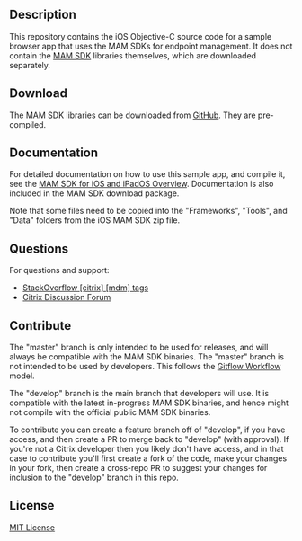 ## Description
This repository contains the iOS Objective-C source code for a sample browser app that uses the MAM SDKs for endpoint management.  It does not contain the [MAM SDK](https://github.com/citrix/citrix-mam-sdks/) libraries themselves, which are downloaded separately.

## Download
The MAM SDK libraries can be downloaded from [GitHub](https://github.com/citrix/citrix-mam-sdks/). They are pre-compiled.

## Documentation

For detailed documentation on how to use this sample app, and compile it, see the [MAM SDK for iOS and iPadOS Overview](https://developer.cloud.com/citrixworkspace/mobile-application-integration/mam-sdk-for-ios-and-ipados/docs/overview).  Documentation is also included in the MAM SDK download package.

Note that some files need to be copied into the "Frameworks", "Tools", and "Data" folders from the iOS MAM SDK zip file.

## Questions

For questions and support:

-  [StackOverflow [citrix] [mdm] tags](https://stackoverflow.com/questions/tagged/mdm+citrix)
-  [Citrix Discussion Forum](https://discussions.citrix.com/forum/1797-mobile-app-management-mam/)

## Contribute

The "master" branch is only intended to be used for releases, and will always be compatible with the MAM SDK binaries. The "master" branch is not intended to be used by developers. This follows
the [Gitflow Workflow](https://www.atlassian.com/git/tutorials/comparing-workflows/gitflow-workflow) model.

The "develop" branch is the main branch that developers will use. It is compatible with the latest in-progress MAM SDK binaries, and hence might not compile with the official public MAM SDK binaries.

To contribute you can create a feature branch off of "develop", if you have access, and then create a PR to merge back to "develop" (with approval).  If you're not a Citrix developer then you likely don't have access, and in that case to contribute you'll first create a fork of the code, make your changes in your fork, then create a cross-repo PR to suggest your changes for inclusion to the "develop" branch in this repo.

## License

[MIT License](./LICENSE)
